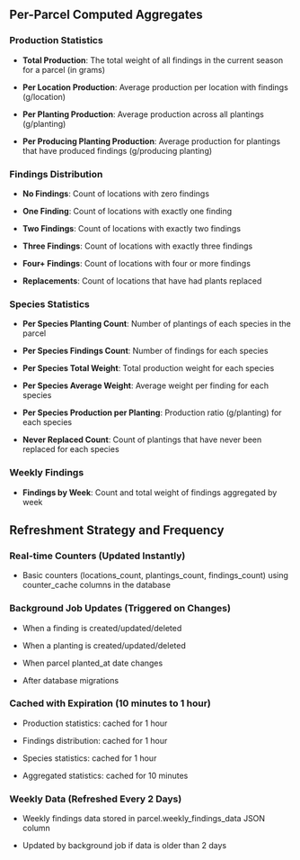 Per-Parcel Computed Aggregates
------------------------------

### Production Statistics

*   **Total Production**: The total weight of all findings in the current season for a parcel (in grams)
    
*   **Per Location Production**: Average production per location with findings (g/location)
    
*   **Per Planting Production**: Average production across all plantings (g/planting)
    
*   **Per Producing Planting Production**: Average production for plantings that have produced findings (g/producing planting)
    

### Findings Distribution

*   **No Findings**: Count of locations with zero findings
    
*   **One Finding**: Count of locations with exactly one finding
    
*   **Two Findings**: Count of locations with exactly two findings
    
*   **Three Findings**: Count of locations with exactly three findings
    
*   **Four+ Findings**: Count of locations with four or more findings
    
*   **Replacements**: Count of locations that have had plants replaced
    

### Species Statistics

*   **Per Species Planting Count**: Number of plantings of each species in the parcel
    
*   **Per Species Findings Count**: Number of findings for each species
    
*   **Per Species Total Weight**: Total production weight for each species
    
*   **Per Species Average Weight**: Average weight per finding for each species
    
*   **Per Species Production per Planting**: Production ratio (g/planting) for each species
    
*   **Never Replaced Count**: Count of plantings that have never been replaced for each species
    

### Weekly Findings

*   **Findings by Week**: Count and total weight of findings aggregated by week
    

Refreshment Strategy and Frequency
----------------------------------

### Real-time Counters (Updated Instantly)

*   Basic counters (locations\_count, plantings\_count, findings\_count) using counter\_cache columns in the database
    

### Background Job Updates (Triggered on Changes)

*   When a finding is created/updated/deleted
    
*   When a planting is created/updated/deleted
    
*   When parcel planted\_at date changes
    
*   After database migrations
    

### Cached with Expiration (10 minutes to 1 hour)

*   Production statistics: cached for 1 hour
    
*   Findings distribution: cached for 1 hour
    
*   Species statistics: cached for 1 hour
    
*   Aggregated statistics: cached for 10 minutes
    

### Weekly Data (Refreshed Every 2 Days)

*   Weekly findings data stored in parcel.weekly\_findings\_data JSON column
    
*   Updated by background job if data is older than 2 days